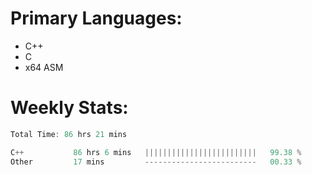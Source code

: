# Primary Languages:
- C++
- C
- x64 ASM

# Weekly Stats:
<!--START_SECTION:waka-->

```C++
Total Time: 86 hrs 21 mins

C++           86 hrs 6 mins   |||||||||||||||||||||||||   99.38 %
Other         17 mins         -------------------------   00.33 %
```

<!--END_SECTION:waka-->



